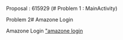 Proposal : 615929 (# Problem 1 : MainActivity)

Problem 2# Amazone Login

Amazone Login
["amazone login](screenshots/amazone_login-1.png)
	
 
